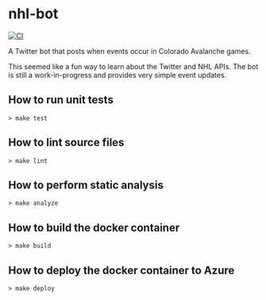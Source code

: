 # nhl-bot
[![CI](https://github.com/AdmaJonse/nhl-bot/actions/workflows/ci.yml/badge.svg?branch=main)](https://github.com/AdmaJonse/nhl-bot/actions/workflows/ci.yml)

A Twitter bot that posts when events occur in Colorado Avalanche games.

This seemed like a fun way to learn about the Twitter and NHL APIs. The bot is still a work-in-progress and provides very simple event updates.


## How to run unit tests

```shell
> make test
```

## How to lint source files

```shell
> make lint
```

## How to perform static analysis

```shell
> make analyze
```

## How to build the docker container

```shell
> make build
```

## How to deploy the docker container to Azure

```shell
> make deploy
```
